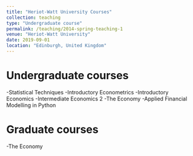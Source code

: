 ```yaml
---
title: "Heriot-Watt University Courses"
collection: teaching
type: "Undergraduate course"
permalink: /teaching/2014-spring-teaching-1
venue: "Heriot-Watt University"
date: 2019-09-01
location: "Edinburgh, United Kingdom"
---
```


Undergraduate courses
======
-Statistical Techniques
-Introductory Econometrics
-Introductory Economics
-Intermediate Economics 2
-The Economy
-Applied Financial Modelling in Python

Graduate courses
======
-The Economy
